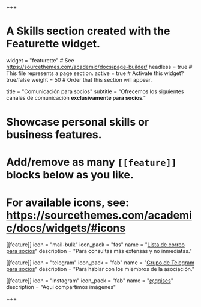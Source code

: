 +++
# A Skills section created with the Featurette widget.
widget = "featurette"  # See https://sourcethemes.com/academic/docs/page-builder/
headless = true  # This file represents a page section.
active = true  # Activate this widget? true/false
weight = 50  # Order that this section will appear.

title = "Comunicación para socios"
subtitle = "Ofrecemos los siguientes canales de comunicación **exclusivamente para socios**."

# Showcase personal skills or business features.
#
# Add/remove as many `[[feature]]` blocks below as you like.
#
# For available icons, see: https://sourcethemes.com/academic/docs/widgets/#icons

[[feature]]
  icon = "mail-bulk"
  icon_pack = "fas"
  name = "[Lista de correo para socios](https://lists.osgeo.org/mailman/listinfo/qgis-es)"
  description = "Para consultas más extensas y no inmediatas."

[[feature]]
  icon = "telegram"
  icon_pack = "fab"
  name = "[Grupo de Telegram para socios](https://t.me/qgis_esp_socios)"
  description = "Para hablar con los miembros de la asociación."


[[feature]]
  icon = "instagram"
  icon_pack = "fab"
  name = "[@qgises](https://instagram.com/qgises)"
  description = "Aquí compartimos imágenes"

+++
